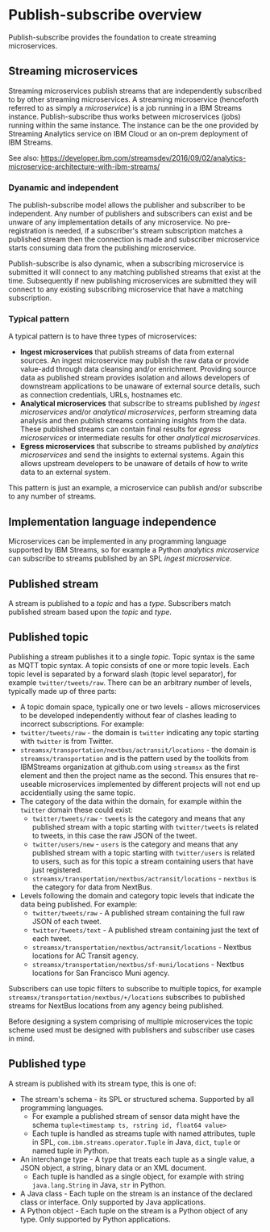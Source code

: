 # Publish-subscribe overview
Publish-subscribe provides the foundation to create streaming microservices.
## Streaming microservices
Streaming microservices publish streams that are independently subscribed to by other streaming microservices.
A streaming microservice (henceforth referred to as simply a *microservice*) is a job running in a IBM Streams instance.
Publish-subscribe thus works between microservices (jobs) running within the same instance. The instance can be the one provided by
Streaming Analytics service on IBM Cloud or an on-prem deployment of IBM Streams.

See also: https://developer.ibm.com/streamsdev/2016/09/02/analytics-microservice-architecture-with-ibm-streams/

### Dyanamic and independent
The publish-subscribe model allows the publisher and subscriber to be independent. Any number of publishers and subscribers can exist and be unware of any implementation details of any microservice. No pre-registration is needed, if a subscriber's stream subscription matches a published stream then the connection is made and subscriber microservice starts consuming data from the publishing microservice.

Publish-subscribe is also dynamic, when a subscribing microservice is submitted it will connect to any matching published streams that exist at the time. Subsequently if new publishing microservices are submitted they will connect to any existing subscribing microservice that have a matching subscription.

### Typical pattern
A typical pattern is to have three types of microservices:
 * **Ingest microservices** that publish streams of data from external sources. An ingest microservice may publish the raw data or
 provide value-add through data cleansing and/or enrichment. Providing source data as published stream provides isolation and
 allows developers of downstream applications to be unaware of external source details, such as connection credentials, URLs, hostnames etc.
 * **Analytical microservices** that subscribe to streams published by _ingest microservices_ and/or _analytical microservices_, perform streaming data analysis and then
 publish streams containing insights from the data. These published streams can contain final results for _egress microservices_
 or intermediate results for other _analytical microservices_. 
 * **Egress microservices** that subscribe to streams published by _analytics microservices_ and send the insights to external systems.
 Again this allows upstream developers to be unaware of details of how to write data to an external system.
 
 This pattern is just an example, a microservice can publish and/or subscribe to any number of streams.
 
 ## Implementation language independence
 Microservices can be implemented in any programming language supported by IBM Streams, so for example a Python
 _analytics microservice_ can subscribe to streams published by an SPL _ingest microservice_.
 
 ## Published stream
 
 A stream is published to a *topic* and has a *type*. Subscribers match published stream based upon the _topic_ and _type_.
 
 ## Published topic
Publishing a stream publishes it to a single _topic_. Topic syntax is the same as MQTT topic syntax. A topic consists of one or more topic levels. Each topic level is separated by a forward slash (topic level separator), for example `twitter/tweets/raw`. There can be an arbitrary number of levels, typically made up of three parts:
  * A topic domain space, typically one or two levels - allows microservices to be developed independently without fear of clashes leading to incorrect subscriptions. For example:
   * `twitter/tweets/raw` - the domain is `twitter` indicating any topic starting with `twitter` is from Twitter.
   * `streamsx/transportation/nextbus/actransit/locations` - the domain is `streamsx/transportation` and is the pattern used by the toolkits from IBMStreams organization at github.com using `streamsx` as the first element and then the project name as the second. This ensures that re-useable microservices implemented by different projects will not end up accidentially using the same topic.
  * The category of the data within the domain, for example within the `twitter` domain these could exist:
    * `twitter/tweets/raw` - `tweets` is the category and means that any published stream with a topic starting with `twitter/tweets` is related to tweets, in this case the raw JSON of the tweet.
    * `twitter/users/new` - `users` is the category and means that any published stream with a topic starting with `twitter/users` is related to users, such as for this topic a stream containing users that have just registered.
    * `streamsx/transportation/nextbus/actransit/locations` - `nextbus` is the category for data from NextBus.
  * Levels following the domain and category topic levels that indicate the data being published. For example:
    * `twitter/tweets/raw` - A published stream containing the full raw JSON of each tweet.
    * `twitter/tweets/text` - A published stream containing just the text of each tweet.
    * `streamsx/transportation/nextbus/actransit/locations` - Nextbus locations for AC Transit agency.
    * `streamsx/transportation/nextbus/sf-muni/locations` -  Nextbus locations for San Francisco Muni agency.
    
 Subscribers can use topic filters to subscribe to multiple topics, for example `streamsx/transportation/nextbus/+/locations` subscribes
 to published streams for NextBus locations from any agency being published.
 
Before designing a system comprising of multiple microservices the topic scheme used must be designed with publishers and subscriber use cases in mind.

## Published type
A stream is published with its stream type, this is one of:
  * The stream's schema - its SPL or structured schema. Supported by all programming languages.
    * For example a published stream of sensor data might have the schema `tuple<timestamp ts, rstring id, float64 value>`
    * Each tuple is handled as streams tuple with named attributes, tuple in SPL, `com.ibm.streams.operator.Tuple` in Java, `dict`, `tuple` or named tuple in Python.
  * An interchange type - A type that treats each tuple as a single value, a JSON object, a string, binary data or an XML document.
    * Each tuple is handled as a single object, for example with string `java.lang.String` in Java, `str` in Python.
  * A Java class - Each tuple on the stream is an instance of the declared class or interface. Only supported by Java applications.
  * A Python object - Each tuple on the stream is a Python object of any type. Only supported by Python applications.
 
